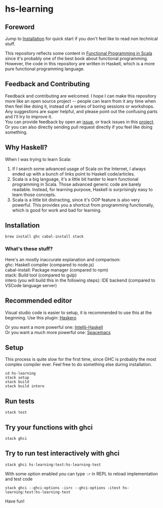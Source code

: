# hs-learning

## Foreword
Jump to [Installation](#installation) for quick start if you don't feel like to read non technical stuff.

This repository reflects some content in [Functional Programming in Scala](https://www.manning.com/books/functional-programming-in-scala)
since it's probably one of the best book about functional programming. However, the code in this repository are written in
Haskell, which is a more pure functional programming language.

## Feedback and Contributing
Feedback and contributing are welcomed. I hope I can make this repository more like an open source project --
people can learn from it any time when then feel like doing it, instead of a series of boring sessions or workshops.   
Any suggestions are super helpful, and please point out the confusing parts and I'll try to improve it.   
You can provide feedback by open an [issue](https://github.com/namelos/hs-learning/issues/new),
or track issues in this [project](https://github.com/namelos/hs-learning/projects/1). Or you can also directly sending pull request directly if you feel like doing something.  

## Why Haskell?
When I was trying to learn Scala:
1. If I search some advanced usage of Scala on the Internet, I always ended up with a bunch of links point to Haskell code/articles.
2. Scala is a big language, it's a little bit harder to learn functional programming in Scala. Those advanced generic code are barely readable.
Instead, for learning purpose, Haskell is surprisingly easy to learn those concepts.
3. Scala is a little bit distracting, since it's OOP feature is also very powerful. This provides you a shortcut from programming functionally,
which is good for work and bad for learning.

## Installation
```
brew install ghc cabal-install stack
```
### What's these stuff?
Here's an mostly inaccurate explanation and comparison:  
ghc: Haskell compiler (compared to node.js)  
cabal-install: Package manager (compared to npm)  
stack: Build tool (compared to gulp)  
intero (you will build this in the following steps): IDE backend (compared to VSCode language server)

## Recommended editor
Visual studio code is easier to setup, it is recommended to use this at the beginning.
Use this plugin: [Haskero](https://marketplace.visualstudio.com/items?itemName=Vans.haskero)

Or you want a more powerful one: [Intellij-Haskell](https://github.com/rikvdkleij/intellij-haskell)  
Or you want a much more powerful one: [Spacemacs](http://spacemacs.org/)

## Setup
This process is quite slow for the first time, since GHC is probably the most complex compiler ever.
Feel free to do something else during installation.
```
cd hs-learning
stack setup
stack build
stack build intero
```

## Run tests
```
stack test
```

## Try your functions with ghci
```
stack ghci
```

## Try to run test interactively with ghci
```
stack ghci hs-learning:test:hs-learning-test
```

With some option enabled you can type `:r` in REPL to reload implementation and test code
```
stack ghci --ghci-options -isrc --ghci-options -itest hs-learning:test:hs-learning-test
```

Have fun!